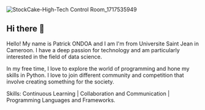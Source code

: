 ![StockCake-High-Tech Control Room_1717535949](https://github.com/Bgkhal/Bgkhal/assets/112494461/0f7a84d8-33c0-4ac3-abb4-05d1e3436217)

## Hi there 👋
Hello! My name is Patrick ONDOA and I am I'm from Universite Saint Jean in Cameroon. I have a deep passion for technology and am particularly interested in the field of data science. 

In my free time, I love to explore the world of programming and hone my skills in Python.
I love to join different community and competition that involve creating something for the society.

Skills:
Continuous Learning | Collaboration and Communication | Programming Languages and Frameworks.

<!--
**Bgkhal/Bgkhal** is a ✨ _special_ ✨ repository because its `README.md` (this file) appears on your GitHub profile.

Here are some ideas to get you started:

- 🔭 I’m currently working on ...
- 🌱 I’m currently learning ...
- 👯 I’m looking to collaborate on ...
- 🤔 I’m looking for help with ...
- 💬 Ask me about ...
- 📫 How to reach me: ...
- 😄 Pronouns: ...
- ⚡ Fun fact: ...
-->
